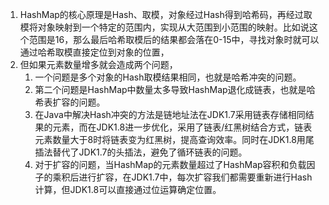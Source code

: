 1. HashMap的核心原理是Hash、取模，对象经过Hash得到哈希码，再经过取模将对象映射到一个特定的范围内，实现从大范围到小范围的映射。比如说这个范围是16，那么最后哈希取模后的结果都会落在0-15中，寻找对象时就可以通过哈希取模直接定位到对象的位置，
2. 但如果元素数量增多就会造成两个问题，
	1. 一个问题是多个对象的Hash取模结果相同，也就是哈希冲突的问题。
	2. 第二个问题是HashMap中数量太多导致HashMap退化成链表，也就是哈希表扩容的问题。
	3. 在Java中解决Hash冲突的方法是链地址法在JDK1.7采用链表存储相同结果的元素，而在JDK1.8进一步优化，采用了链表/红黑树结合方式，链表元素数量大于8时将链表变为红黑树，提高查询效率。同时在JDK1.8用尾插法替代了JDK1.7的头插法，避免了循环链表的问题。
	4. 对于扩容的问题，当HashMap的元素数量超过了HashMap容积和负载因子的乘积后进行扩容，在JDK1.7中，每次扩容我们都需要重新进行Hash计算，但JDK1.8可以直接通过位运算确定位置。
